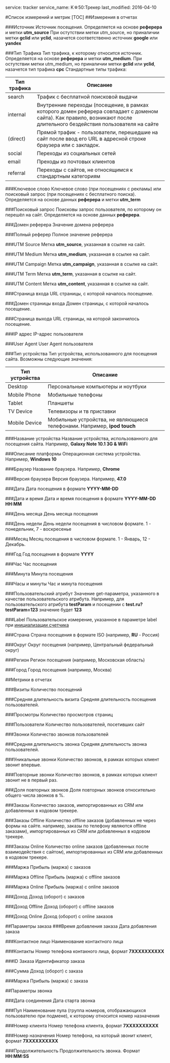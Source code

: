 service: tracker
service_name: K☆50:Трекер
last_modified: 2016-04-10

#Список измерений и метрик
[TOC]
##Измерения в отчетах

###Источник
Источник посещения. Определяется на основе **реферера** и метки **utm_source**
При остутствии метки utm_source, но приналичии метки **gclid** или **yclid**, назачется соответственно источник **google** или **yandex**

###Тип Трафика
Тип трафика, к которому относится источник. Определяется на основе **реферера** и метки **utm_medium**. При остутствии метки utm_medium, но приналичии метки **gclid** или **yclid**, назачется тип трафика **cpc**
Стандартные типы трафика:

|Тип трафика|Описание|
|----|----|
|search|Трафик с бесплатной поисковой выдачи|
|internal|Внутренние переходы (посещение, в рамках которого домен реферера совпадает с доменом сайта). Как правило, возникают после длительного бездействия пользователя на сайте|
|(direct)|Прямой трафик - пользователи, перешедшие на сайт после ввод его URL в адресной строке браузера или с закладок.|
|social|Переходы из социальных сетей|
|email|Преходы из почтовых клиентов|
|referral|Переходы с сайтов, не относящимся к стандартным категориям|

###Ключевое слово
Ключевое слово (при посещениях с рекламы) или поисковый запрос (при посещениях с бесплатного поиска). Определяется на основе данных **реферера** и метки **utm_term**

###Поисковый запрос
Поисковы запрос пользователя, по которому он перешёл на сайт. Определяется на основе данных **реферера**.

###Домен реферера
Значение домена реферера

###Полный реферер
Полное значение реферера

###UTM Source
Метка **utm_source**, указанная в ссылке на сайт.

###UTM Medium
Метка **utm_medium**, указанная в ссылке на сайт.

###UTM Campaign
Метка **utm_campaign**, указанная в ссылке на сайт.

###UTM Term
Метка **utm_term**, указанная в ссылке на сайт.

###UTM Content
Метка **utm_content**, указанная в ссылке на сайт.

###Страница входа
URL страницы, с которой началось посещение.

###Домен страницы входа
Домен страницы, с которой началось посещение.

###Страница выхода
URL страницы, на которой закончилось посещение.

###IP адрес
IP-адрес пользователя

###User Agent
User Agent пользователя

###Тип устройства
Тип устройства, использованного для посещения сайта. Возможны следующие значения:

|Тип устройства|Описание|
|----|----|
|Desktop|Персональные компьютеры и ноутбуки|
|Mobile Phone|Мобильные телефоны|
|Tablet|Планшеты|
|TV Device|Телевизоры и тв приставки|
|Mobile Device|Мобильные устройства, не являющиеся телефонами. Например, **ipod touch**|

###Название устройства
Название устройства, использованного для посещения сайта. Например, **Galaxy Note 10.1 3G & WiFi**

###Описание платформы
Операционная система устройства. Например, **Windows 10**

###Браузер
Название браузера. Например, **Chrome**

###Версия браузера
Версия браузера. Например, **47.0**

###Дата
Дата посещения в формате **YYYY-MM-DD**

###Дата и время
Дата и время посещения в формате **YYYY-MM-DD HH:MM**

###День месяца
День месяца посещения

###День недели
День недели посещения в числовом формате. 1 - понедельник, 7 - воскресенье

###Месяц
Месяц посещения в числовом формате. 1 - Январь, 12 - Декабрь.

###Год
Год посещения в формате **YYYY**

###Час
Час посещения

###Минута
Минута посещения

###Часы и минуты
Час и минута посещения

###Пользовательский атрибут
Значение get-параметра, указанного в качестве пользовательского атрибута.
Например, для пользовательского атрибута **testParam** и посещении с **test.ru?testParam=123** значение будет **123**

###Label
Пользовательское измерение, указанное в параметре label при [инициализации счетчика](../counters/javascript-api/)

###Страна
Страна посещения в формате ISO (например, **RU** - Россия)

###Округ
Округ посещения (например, Центральный федеральный округ)

###Регион
Регион посещения (например, Московская область)

###Город
Город посещения (например, Москва)

##Метрики в отчетах

###Визиты
Количество посещений

###Средняя длительность визита
Средняя длительность посещения пользователей.

###Просмотры
Количество просмотров страниц

###Пользователи
Количество пользователей, посетивших сайт

###Звонки
Количество звонков пользователей

###Средняя длительность звонка
Средняя длительность звонка пользователей.

###Уникальные звонки
Количество звонков, в рамках которых клиент звонит впервые.

###Повторные звонки
Количество звонков, в рамках которых клиент звонит не в первый раз.

###Доля повторных звонков
Доля повторных звонков относительно общего числа звонков в %.

###Заказы
Количество заказов, импортированных из CRM или добавленных в кодовом трекере.

###Заказы Offline
Количество offline заказов (добавленных не через формы на сайте. например, заказы по телефону являются offline заказами), импортированных из CRM или добавленных в кодовом трекере.

###Заказы Online
Количество online заказов (добавленных после взаимодействия с сайтом), импортированных из CRM или добавленных в кодовом трекере.

###Маржа
Прибыль (маржа) с заказов

###Маржа Offline
Прибыль (маржа) с offline заказов

###Маржа Online
Прибыль (маржа) с online заказов

###Доход
Доход (оборот) с заказов

###Доход Offline
Доход (оборот) с offline заказов

###Доход Online
Доход (оборот) с online заказов

##Параметры заказа
###Время добавления заказа
Дата добавления заказа

###Контактное лицо
Наименование контактного лица

###Контакты
Номер телефона контакного лица, формат **7XXXXXXXXXX**

###ID Заказа
Идентификатор заказа

###Сумма
Доход (оборот) с заказа

###Маржа
Прибыль (маржа) с заказа

##Параметры звонка

###Дата соединения
Дата старта звонка

###Пул
Наименование пула (группа номеров, отображающихся пользователю при подмене), к которому относится номер назначения

###Номер клиента
Номер телефона клиента, формат **7XXXXXXXXXX**

###Номер назначения
Номер телефона, на который звонит клиент, формат **7XXXXXXXXXX**

###Продолжительность
Продолжительность звонка. Формат **HH:MM:SS**